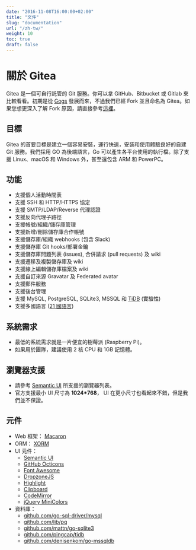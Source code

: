 ```yaml
---
date: "2016-11-08T16:00:00+02:00"
title: "文件"
slug: "documentation"
url: "/zh-tw/"
weight: 10
toc: true
draft: false
---
```


# 關於 Gitea

Gitea 是一個可自行託管的 Git 服務。你可以拿 GitHub、Bitbucket 或 Gitlab 來比較看看。初期是從 [Gogs](http://gogs.io) 發展而來，不過我們已經 Fork 並且命名為 Gitea。如果您想更深入了解 Fork 原因，請直接參考[這裡](https://blog.gitea.io/2016/12/welcome-to-gitea/)。

## 目標

Gitea 的首要目標是建立一個容易安裝，運行快速，安装和使用體驗良好的自建 Git 服務。我們採用 GO 為後端語言，Go 可以產生各平台使用的執行檔。除了支援 Linux、macOS 和 Windows 外，甚至還包含 ARM 和 PowerPC。

## 功能

- 支援個人活動時間表
- 支援 SSH 和 HTTP/HTTPS 協定
- 支援 SMTP/LDAP/Reverse 代理認證
- 支援反向代理子路徑
- 支援帳號/組織/儲存庫管理
- 支援新增/刪除儲存庫合作帳號
- 支援儲存庫/組織 webhooks (包含 Slack)
- 支援儲存庫 Git hooks/部署金鑰
- 支援儲存庫問題列表 (issues), 合併請求 (pull requests) 及 wiki
- 支援遷移及複製儲存庫及 wiki
- 支援線上編輯儲存庫檔案及 wiki
- 支援自訂來源 Gravatar 及 Federated avatar
- 支援郵件服務
- 支援後台管理
- 支援 MySQL, PostgreSQL, SQLite3, MSSQL 和 [TiDB](https://github.com/pingcap/tidb) (實驗性)
- 支援多國語言 ([21 國語言](https://github.com/go-gitea/gitea/tree/master/options/locale))

## 系統需求

- 最低的系統需求就是一片便宜的樹莓派 (Raspberry Pi)。
- 如果用於團隊，建議使用 2 核 CPU 和 1GB 記憶體。

## 瀏覽器支援

- 請參考 [Semantic UI](https://github.com/Semantic-Org/Semantic-UI#browser-support) 所支援的瀏覽器列表。
- 官方支援最小 UI 尺寸為 **1024*768**， UI 在更小尺寸也看起來不錯，但是我們並不保證。

## 元件

* Web 框架： [Macaron](http://go-macaron.com/)
* ORM： [XORM](https://github.com/go-xorm/xorm)
* UI 元件：
  * [Semantic UI](http://semantic-ui.com/)
  * [GitHub Octicons](https://octicons.github.com/)
  * [Font Awesome](http://fontawesome.io/)
  * [DropzoneJS](http://www.dropzonejs.com/)
  * [Highlight](https://highlightjs.org/)
  * [Clipboard](https://zenorocha.github.io/clipboard.js/)
  * [CodeMirror](https://codemirror.net/)
  * [jQuery MiniColors](https://github.com/claviska/jquery-minicolors)
* 資料庫：
  * [github.com/go-sql-driver/mysql](https://github.com/go-sql-driver/mysql)
  * [github.com/lib/pq](https://github.com/lib/pq)
  * [github.com/mattn/go-sqlite3](https://github.com/mattn/go-sqlite3)
  * [github.com/pingcap/tidb](https://github.com/pingcap/tidb)
  * [github.com/denisenkom/go-mssqldb](https://github.com/denisenkom/go-mssqldb)
